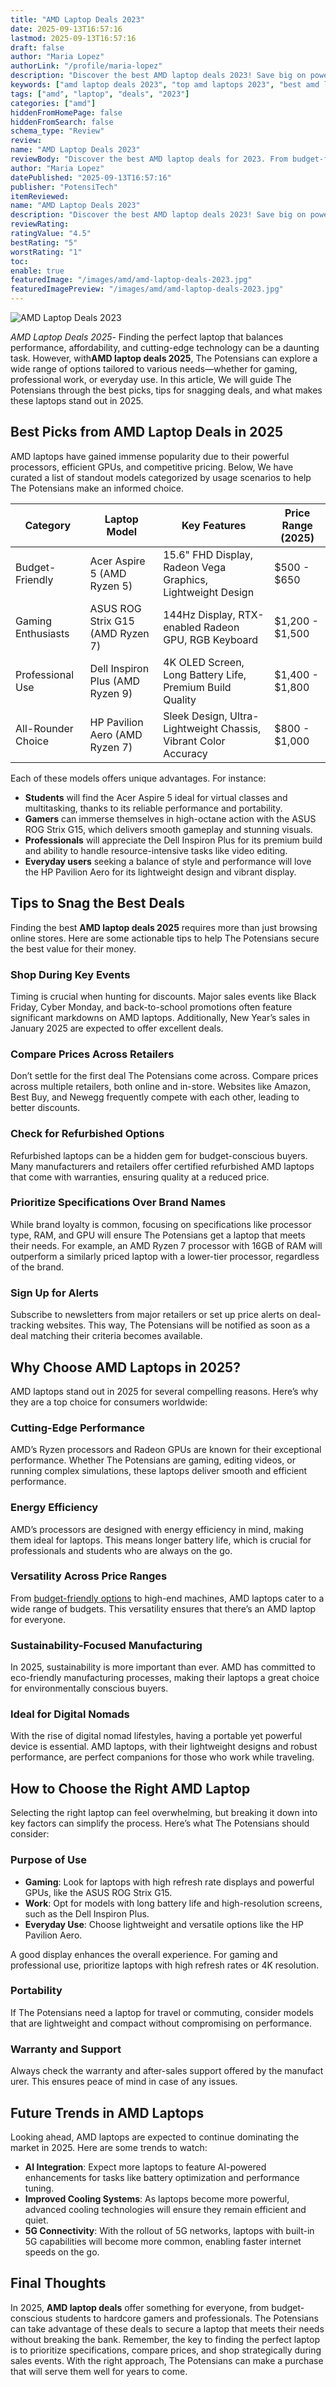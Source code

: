 ```yaml
---
title: "AMD Laptop Deals 2023"
date: 2025-09-13T16:57:16
lastmod: 2025-09-13T16:57:16
draft: false
author: "Maria Lopez"
authorLink: "/profile/maria-lopez"
description: "Discover the best AMD laptop deals 2023! Save big on powerful, budget-friendly laptops perfect for work, gaming, and more. Find your deal now!"
keywords: ["amd laptop deals 2023", "top amd laptops 2023", "best amd laptop discounts"]
tags: ["amd", "laptop", "deals", "2023"]
categories: ["amd"]
hiddenFromHomePage: false
hiddenFromSearch: false
schema_type: "Review"
review:
name: "AMD Laptop Deals 2023"
reviewBody: "Discover the best AMD laptop deals for 2023. From budget-friendly options to high-end gaming machines, these deals offer exceptional value for money."
author: "Maria Lopez"
datePublished: "2025-09-13T16:57:16"
publisher: "PotensiTech"
itemReviewed:
name: "AMD Laptop Deals 2023"
description: "Discover the best AMD laptop deals 2023! Save big on powerful, budget-friendly laptops perfect for work, gaming, and more. Find your deal now!"
reviewRating:
ratingValue: "4.5"
bestRating: "5"
worstRating: "1"
toc:
enable: true
featuredImage: "/images/amd/amd-laptop-deals-2023.jpg"
featuredImagePreview: "/images/amd/amd-laptop-deals-2023.jpg"
---
```


![AMD Laptop Deals 2023](/images/amd/amd-laptop-deals-2023.jpg)


*AMD Laptop Deals 2025*- Finding the perfect laptop that balances performance, affordability, and cutting-edge technology can be a daunting task. However, with**AMD laptop deals 2025**, The Potensians can explore a wide range of options tailored to various needs—whether for gaming, professional work, or everyday use. In this article, We will guide The Potensians through the best picks, tips for snagging deals, and what makes these laptops stand out in 2025.

## Best Picks from AMD Laptop Deals in 2025

AMD laptops have gained immense popularity due to their powerful processors, efficient GPUs, and competitive pricing. Below, We have curated a list of standout models categorized by usage scenarios to help The Potensians make an informed choice.

<div class="table-responsive">
<table class="html-table">
<thead>
<tr>
<th>Category</th>
<th>Laptop Model</th>
<th>Key Features</th>
<th>Price Range (2025)</th>
</tr>
</thead>
<tbody>
<tr>
<td>Budget-Friendly</td>
<td>Acer Aspire 5 (AMD Ryzen 5)</td>
<td>15.6" FHD Display, Radeon Vega Graphics, Lightweight Design</td>
<td>$500 - $650</td>
</tr>
<tr>
<td>Gaming Enthusiasts</td>
<td>ASUS ROG Strix G15 (AMD Ryzen 7)</td>
<td>144Hz Display, RTX-enabled Radeon GPU, RGB Keyboard</td>
<td>$1,200 - $1,500</td>
</tr>
<tr>
<td>Professional Use</td>
<td>Dell Inspiron Plus (AMD Ryzen 9)</td>
<td>4K OLED Screen, Long Battery Life, Premium Build Quality</td>
<td>$1,400 - $1,800</td>
</tr>
<tr>
<td>All-Rounder Choice</td>
<td>HP Pavilion Aero (AMD Ryzen 7)</td>
<td>Sleek Design, Ultra-Lightweight Chassis, Vibrant Color Accuracy</td>
<td>$800 - $1,000</td>
</tr>
</tbody>
</table>
</div>

Each of these models offers unique advantages. For instance:

- **Students** will find the Acer Aspire 5 ideal for virtual classes and multitasking, thanks to its reliable performance and portability.
- **Gamers** can immerse themselves in high-octane action with the ASUS ROG Strix G15, which delivers smooth gameplay and stunning visuals.
- **Professionals** will appreciate the Dell Inspiron Plus for its premium build and ability to handle resource-intensive tasks like video editing.
- **Everyday users** seeking a balance of style and performance will love the HP Pavilion Aero for its lightweight design and vibrant display.

## Tips to Snag the Best Deals

Finding the best **AMD laptop deals 2025** requires more than just browsing online stores.  Here are some actionable tips to help The Potensians secure the best value for their money.

### Shop During Key Events

Timing is crucial when hunting for discounts. Major sales events like Black Friday, Cyber Monday, and back-to-school promotions often feature significant markdowns on AMD laptops.  Additionally, New Year’s sales in January 2025 are expected to offer excellent deals.

### Compare Prices Across Retailers

Don’t settle for the first deal The Potensians come across. Compare prices across multiple retailers, both online and in-store. Websites like Amazon, Best Buy, and Newegg frequently compete with each other, leading to better discounts. 

### Check for Refurbished Options

Refurbished laptops can be a hidden gem for budget-conscious buyers. Many manufacture​rs and retailers offer certified refurbished AMD laptops that come with warranties, ensuring quality at a reduced price.

### Prioritize Specifications Over Brand Names

While brand loyalty is common, focusing on specifications like processor type, RAM, and GPU will ensure The Potensians get a laptop that meets their needs. For example, an AMD Ryzen 7 processor with 16GB of RAM will outperform a similarly priced laptop with a lower-tier processor, regardless of the brand.

### Sign Up for Alerts

Subscribe to newsletters from major retailers or set up price alerts on deal-tracking websites. This way, The Potensians will be notified as soon as a deal matching their criteria becomes available.

## Why Choose AMD Laptops in 2025?

AMD laptops stand out​ in 2025 for several compelling reasons. Here’s why they are a top choice for consumers worldwide:

### Cutting-Edge Performance

AMD’s Ryzen processors and Radeon GPUs are known for their exceptional performance. Whether The Potensians are gaming, editing videos, or running complex simulations, these laptops deliver smooth and efficient performance.

### Energy Efficiency

AMD’s processors are designed with energy efficiency in mind, making them ideal for laptops. This means longer battery life, which is crucial for professionals and students who are always on the go.

### Versatility Across Price Ranges

From [budget-friendly options](/amd/amd-budget-friendly-options) to high-end machines, AMD laptops cater to a wide range of budgets. This versatility ensures that there’s an AMD laptop for everyone.

### Sustainability-Focused Manufacturing

In 2025, sustainability is more important than ever. AMD has committed to eco-friendly manufacturing processes, making their laptops a great choice for environmentally conscious buyers.

### Ideal for Digital Nomads

With the rise of digital nomad lifestyles, having a portable yet powerful device is essential. AMD laptops, with their lightweight designs and robust performance, are perfect companions for those who work while traveling.

## How to Choose the Right AMD Laptop

Selecting the right laptop can feel overwhelming, but breaking it down into key factors can simplify the process. Here’s what The Potensians should consider:

### Purpose of Use

- **Gaming**: Look for laptops with high refresh rate displays and powerful GPUs, like the ASUS ROG Strix G15.
- **Work**: Opt for models with long battery life and high-resolution screens, such as the Dell Inspiron Plus.
- **Everyday Use**: Choose lightweight and versatile options like the HP Pavilion Aero.

A good display enhances the overall experience. For gaming and professional use, prioritize laptops with high refresh rates or 4K resolution.

### Portability

If The Potensians need a laptop for travel or commuting, consider models that are lightweight and compact without compromising on performance.

### Warranty and Support

Always check the warranty and after-sales support offered by the manufact​urer. This ensures peace of mind in ​case of any issues.

## Future Trends in AMD Laptops

Looking ahead, AMD laptops are expected to continue dominating the market in 2025. Here are some trends to watch:

- **AI Integration**: Expect more laptops to feature AI-powered enhancements for tasks like battery optimization and performance tuning.
- **Improved Cooling Systems**: As laptops become more powerful, advanced cooling technologies will ensure they remain efficient and quiet.
- **5G Connectivity**: With the rollout of 5G networks, laptops with built-in 5G capabilities will become more common, enabling faster internet speeds on the go.

## Final Thoughts

In 2025, **AMD laptop deals** offer something for everyone, from budget-conscious students to hardcore gamers and professionals. The Potensians can take advantage of these deals to secure a laptop that meets their needs without breaking the bank. Remember, the key to finding the perfect laptop is to prioritize specifications, compare prices, and shop strategically during sales events. With the right approach, The Potensians can make a purchase that will serve them well for years to come.
